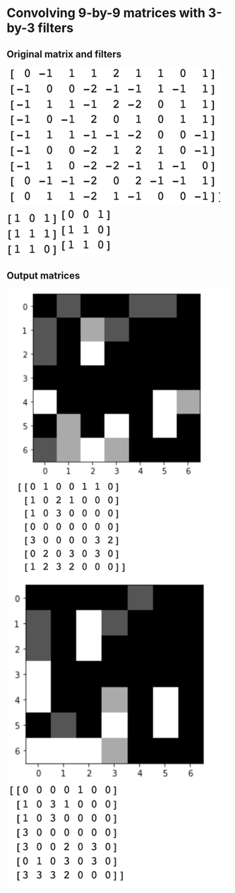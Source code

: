 # Convolving 9-by-9 matrices with 3-by-3 filters


## Original matrix and filters

![](./Exercise4/original_matrix_1.jpg)                  ![](./Exercise4/filter1.jpg)              ![](./Exercise4/filter2.jpg)


## Output matrices

![](./Exercise4/convolved_matrix_1.jpg)                  ![](./Exercise4/convolved_matrix_2.jpg)  
